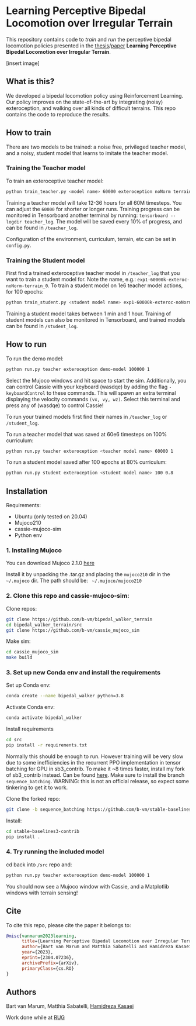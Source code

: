 # Learning Perceptive Bipedal Locomotion over Irregular Terrain

This repository contains code to *train* and *run* the perceptive bipedal locomotion policies presented in the [thesis]()/[paper](https://arxiv.org/abs/2304.07236) **Learning Perceptive Bipedal Locomotion over Irregular Terrain**.


[insert image]

## What is this?
We developed a bipedal locomotion policy using Reinforcement Learning. Our policy improves on the state-of-the-art by integrating (noisy) exteroception, and walking over all kinds of difficult terrains. This repo contains the code to reproduce the results.


## How to train
There are two models to be trained: a noise free, privileged teacher model, and a noisy, student model that learns to imitate the teacher model.
### Training the Teacher model
To train an exteroceptive teacher model:
```bash
python train_teacher.py <model name> 60000 exteroception noNorm terrain
```

Training a teacher model will take 12-36 hours for all 60M timesteps. You can adjust the `60000` for shorter or longer runs. Training progress can be monitored in Tensorboard another terminal by running: `tensorboard --logdir teacher_log`. The model will be saved every 10% of progress, and can be found in `/teacher_log`.

Configuration of the environment, curriculum, terrain, etc can be set in `config.py`.

### Training the Student model
First find a trained exteroceptive teacher model in `/teacher_log` that you want to train a student model for. Note the name, e.g.: `exp1-60000k-exteroc-noNorm-terrain_0`. To train a student model on 1e6 teacher model actions, for 100 epochs:
```bash
python train_student.py <student model name> exp1-60000k-exteroc-noNorm-terrain_0 1000000 100
```
Training a student model takes between 1 min and 1 hour. Training of student models can also be monitored in Tensorboard, and trained models can be found in `/student_log`.

## How to run
To run the demo model:

```bash
python run.py teacher exteroception demo-model 100000 1
```
Select the Mujoco windows and hit space to start the sim. Additionally, you can control Cassie with your keyboard (wasdqe) by adding the flag `-keyboardControl` to these commands. This will spawn an extra terminal displaying the velocity commands `(vx, vy, wz)`. Select this terminal and press any of (wasdqe) to control Cassie!


To run your trained models first find their names in `/teacher_log` or `/student_log`.

To run a teacher model that was saved at 60e6 timesteps on 100% curriculum:
```bash
python run.py teacher exteroception <teacher model name> 60000 1
```

To run a student model saved after 100 epochs at 80% curriculum:
```bash
python run.py student exteroception <student model name> 100 0.8
```

## Installation

Requirements:
 - Ubuntu (only tested on 20.04)
 - Mujoco210
 - cassie-mujoco-sim
 - Python env

### 1. Installing Mujoco

You can download Mujoco 2.1.0 [here](https://github.com/deepmind/mujoco/releases/tag/2.1.0)

Install it by unpacking the .tar.gz and placing the `mujoco210` dir in the `~/.mujoco` dir. The path should be:
``` ~/.mujoco/mujoco210```

### 2. Clone this repo and cassie-mujoco-sim:

Clone repos:
```bash
git clone https://github.com/b-vm/bipedal_walker_terrain
cd bipedal_walker_terrain/src
git clone https://github.com/b-vm/cassie_mujoco_sim
```

Make sim:
```bash
cd cassie_mujoco_sim
make build
```


### 3. Set up new Conda env and install the requirements

Set up Conda env:
```bash
conda create --name bipedal_walker python=3.8
```

Activate Conda env: 
```bash
conda activate bipedal_walker
```

Install requirements
```bash
cd src
pip install -r requirements.txt
```

Normally this should be enough to run. However training will be very slow due to some inefficiencies in the recurrent PPO implementation in tensor batching for GPU in sb3_contrib. To make it ~8 times faster, install my fork of sb3_contrib instead. Can be found [here](https://github.com/b-vm/stable-baselines3-contrib/tree/sequence_batching). Make sure to install the branch `sequence_batching`. WARNING: this is not an official release, so expect some tinkering to get it to work.

Clone the forked repo:
```bash
git clone -b sequence_batching https://github.com/b-vm/stable-baselines3-contrib.git
```

Install:
```bash
cd stable-baselines3-contrib
pip install .
```


### 4. Try running the included model
cd back into `/src` repo and:
```bash
python run.py teacher exteroception demo-model 100000 1
```

You should now see a Mujoco window with Cassie, and a Matplotlib windows with terrain sensing!

## Cite

To cite this repo, please cite the paper it belongs to:

```bibtex
@misc{vanmarum2023learning,
      title={Learning Perceptive Bipedal Locomotion over Irregular Terrain}, 
      author={Bart van Marum and Matthia Sabatelli and Hamidreza Kasaei},
      year={2023},
      eprint={2304.07236},
      archivePrefix={arXiv},
      primaryClass={cs.RO}
}
```
## Authors

Bart van Marum, Matthia Sabatelli, [Hamidreza Kasaei](https://github.com/SeyedHamidreza/)

Work done while at [RUG](https://www.rug.nl/)
